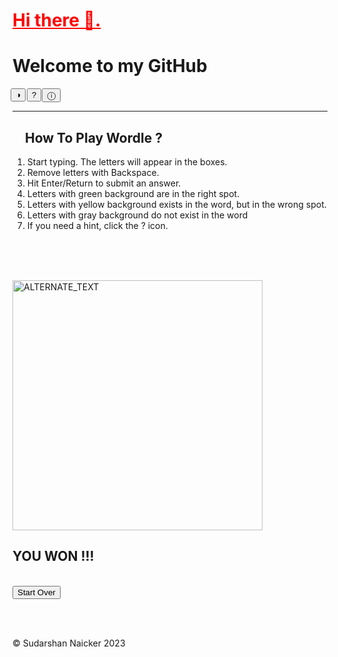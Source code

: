 <!DOCTYPE html>
<html lang="en-US">
  <head>
    <meta charset="utf-8" />
    <meta name="viewport" content="width=device-width" />
    <link rel="stylesheet" href="./style.css" />
  </head>
  <body>
    <h1 style="color: red; text-decoration: underline;"> Hi there 👋.</h1>
    <h1>Welcome to my GitHub</h1>
    <div class = "allbuttons" id = "allbuttons">
      <button class = "headerbtn" style = "margin-left: -0.2em;" type = "button" onclick="Invert()" > &#9681; </button>
      <button class = "headerbtn" style = "margin-left: -0.2em;" type = "button" onclick = "openhint()"> &#63; </button>
      <button class = "headerbtn" style = "margin-left: -0.2em;" type = "button" onclick="openInst()"> &#9432; </button>
    </div>
    <hr> 
    <div class = "rightside" id = "rightside">
      <div class = "popup" id = "popup">
        <h2 style="text-align: left; padding-left: 20px;">How To Play Wordle ?</h2>
        <ol>
          <li> Start typing. The letters will appear in the boxes.</li>
          <li> Remove letters with Backspace.</li>
          <li> Hit Enter/Return to submit an answer.</li>
          <li> Letters with green background are in the right spot.</li>
          <li> Letters with yellow background exists in the word, but in the wrong spot. </li>
          <li> Letters with gray background do not exist in the word</li>
          <li> If you need a hint, click the ? icon.</li>
        </ol>
      </div>
    </div>
    <br>
    <div class = "foothint" id = "foothint"><p></p></div>
    <br>
    <div id = "box"></div>
    <br>
    <div class = "imge" id = "imge">
      <img src="https://res.cloudinary.com/mkf/image/upload/v1675467141/ENSF-381/labs/congrats_fkscna.gif" width = "400" alt="ALTERNATE_TEXT">
      <h2> YOU WON !!!</h2>
    </div>
    <br>
    <div class = "Startover">
      <button id = "againbtn" type = "button" onclick = "STARTOVER()" > Start Over </button>
    </div>
    <br>
    <p id = "answer"></p>
    <br>
    <P class="footer"> © Sudarshan Naicker 2023 </P>
  </body>
</html>